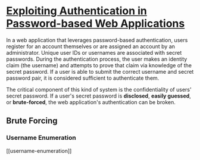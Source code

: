 # [Exploiting Authentication in Password-based Web Applications](https://portswigger.net/web-security/authentication/password-based)

In a web application that leverages password-based authentication, users register for an account themselves or are assigned an account by an administrator. Unique user IDs or usernames are associated with secret passwords. During the authentication process, the user makes an identity claim (the username) and attempts to prove that claim via knowledge of the secret password. If a user is able to submit the correct username and secret password pair, it is considered sufficient to authenticate them.

The critical component of this kind of system is the confidentiality of users' secret password. If a user's secret password is **disclosed**, **easily guessed**, or **brute-forced**, the web application's authentication can be broken.

## Brute Forcing

### Username Enumeration

[[username-enumeration]]